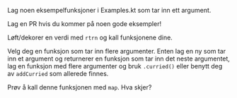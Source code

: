 Lag noen eksempelfunksjoner i Examples.kt som tar inn ett argument.

Lag en PR hvis du kommer på noen gode eksempler!

Løft/dekorer en verdi med `rtrn` og kall funksjonene dine.

Velg deg en funksjon som tar inn flere argumenter. Enten lag en ny som tar inn et argument og returnerer en funksjon som tar inn det neste argumentet, lag en funksjon med flere argumenter og bruk `.curried()` eller benytt deg av `addCurried` som allerede finnes.

Prøv å kall denne funksjonen med `map`. Hva skjer?